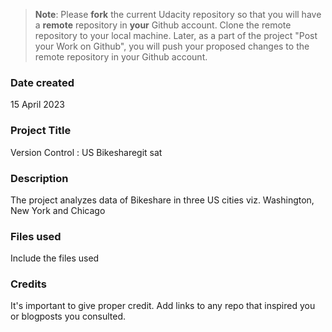 >**Note**: Please **fork** the current Udacity repository so that you will have a **remote** repository in **your** Github account. Clone the remote repository to your local machine. Later, as a part of the project "Post your Work on Github", you will push your proposed changes to the remote repository in your Github account.

### Date created
15 April 2023

### Project Title
Version Control : US Bikesharegit sat

### Description
The project analyzes data of Bikeshare in three US cities viz. Washington, New York and Chicago

### Files used
Include the files used

### Credits
It's important to give proper credit. Add links to any repo that inspired you or blogposts you consulted.

